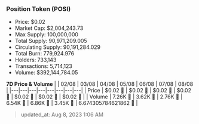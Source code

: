 
  ### Position Token (POSI)
  - Price: $0.02
  - Market Cap: $2,004,243.73
  - Max Supply: 100,000,000
  - Total Supply: 90,971,209.005
  - Circulating Supply: 90,191,284.029
  - Total Burn: 779,924.976
  - Holders: 733,143
  - Transactions: 5,714,123
  - Volume: $392,144,784.05

  **7D Price & Volume**
  | | 02&#x2F;08 | 03&#x2F;08 | 04&#x2F;08 | 05&#x2F;08 | 06&#x2F;08 | 07&#x2F;08 | 08&#x2F;08 |
  |---|---|---|---|---|---|---|---|
  | Price | $0.02 🚀 | $0.02 🔻 | $0.02 🔻 | $0.02 🔻 | $0.02 🚀 | $0.02 🔻 | $0.02 🔻 |
  | Volume | 7.26K 🚀 | 3.62K 🔻 | 2.76K 🔻 | 6.54K 🚀 | 6.86K 🚀 | 3.45K 🔻 | 6.674305784621862 🔻 |

  > updated_at: Aug 8, 2023 1:06 AM
